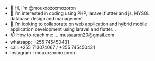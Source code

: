 - 👋 Hi, I’m @mouxoozoxmozoron
- 👀 I’m interested in coding using PHP, laravel,fluttter and js, MYSQL database design and management
- 💞️ I’m looking to collaborate on web application and hybrid mobile application development using laravel and flutter...
- 📫 How to reach me: ... mussaaron20@gmail.com
- whatsapp: +255 745450431
- call: +255 713074067 / +255 745450431
-  instagram : mouxozoxmozoron

<!---
mouxoozoxmozoron/mouxoozoxmozoron is a ✨ special ✨ repository because its `README.md` (this file) appears on your GitHub profile.
You can click the Preview link to take a look at your changes.
--->
